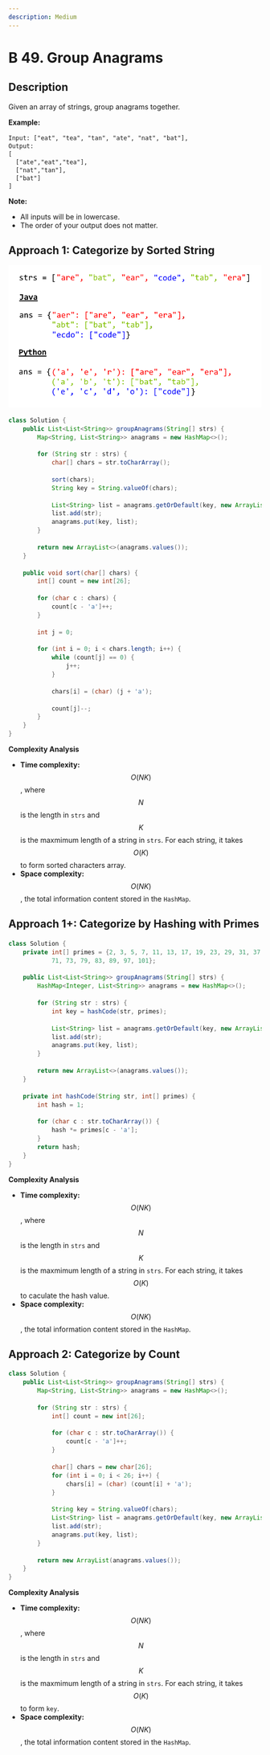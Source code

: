 ```yaml
---
description: Medium
---
```


# B 49. Group Anagrams

## Description

Given an array of strings, group anagrams together.

**Example:**

```text
Input: ["eat", "tea", "tan", "ate", "nat", "bat"],
Output:
[
  ["ate","eat","tea"],
  ["nat","tan"],
  ["bat"]
]
```

**Note:**

* All inputs will be in lowercase.
* The order of your output does not matter.

## Approach 1: **Categorize by Sorted String**

![](../../../.gitbook/assets/image%20%2885%29.png)

```java
class Solution {
    public List<List<String>> groupAnagrams(String[] strs) {
        Map<String, List<String>> anagrams = new HashMap<>();

        for (String str : strs) {
            char[] chars = str.toCharArray();

            sort(chars);
            String key = String.valueOf(chars);

            List<String> list = anagrams.getOrDefault(key, new ArrayList<>());
            list.add(str);
            anagrams.put(key, list);
        }

        return new ArrayList<>(anagrams.values());
    }

    public void sort(char[] chars) {
        int[] count = new int[26];

        for (char c : chars) {
            count[c - 'a']++;
        }

        int j = 0;

        for (int i = 0; i < chars.length; i++) {
            while (count[j] == 0) {
                j++;
            }

            chars[i] = (char) (j + 'a');

            count[j]--;
        }
    }
}
```

**Complexity Analysis**

* **Time complexity:** $$O(NK)$$, where $$N$$ is the length in `strs` and $$K$$ is the maxmimum length of a string in `strs`. For each string, it takes $$O(K)$$ to form sorted characters array.
* **Space complexity:** $$O(NK)$$, the total information content stored in the `HashMap`.

## Approach 1+: Categorize by Hashing with Primes

```java
class Solution {
    private int[] primes = {2, 3, 5, 7, 11, 13, 17, 19, 23, 29, 31, 37, 41, 43, 47, 53, 59, 61, 67,
            71, 73, 79, 83, 89, 97, 101};

    public List<List<String>> groupAnagrams(String[] strs) {
        HashMap<Integer, List<String>> anagrams = new HashMap<>();

        for (String str : strs) {
            int key = hashCode(str, primes);

            List<String> list = anagrams.getOrDefault(key, new ArrayList());
            list.add(str);
            anagrams.put(key, list);
        }

        return new ArrayList<>(anagrams.values());
    }

    private int hashCode(String str, int[] primes) {
        int hash = 1;

        for (char c : str.toCharArray()) {
            hash *= primes[c - 'a'];
        }
        return hash;
    }
}
```

**Complexity Analysis**

* **Time complexity:** $$O(NK)$$, where $$N$$ is the length in `strs` and $$K$$ is the maxmimum length of a string in `strs`. For each string, it takes $$O(K)$$ to caculate the hash value.
* **Space complexity:** $$O(NK)$$, the total information content stored in the `HashMap`.

## Approach 2: Categorize by Count

```java
class Solution {
    public List<List<String>> groupAnagrams(String[] strs) {
        Map<String, List<String>> anagrams = new HashMap<>();

        for (String str : strs) {
            int[] count = new int[26];

            for (char c : str.toCharArray()) {
                count[c - 'a']++;
            }

            char[] chars = new char[26];
            for (int i = 0; i < 26; i++) {
                chars[i] = (char) (count[i] + 'a');
            }

            String key = String.valueOf(chars);
            List<String> list = anagrams.getOrDefault(key, new ArrayList<>());
            list.add(str);
            anagrams.put(key, list);
        }

        return new ArrayList(anagrams.values());
    }
}
```

**Complexity Analysis**

* **Time complexity:** $$O(NK)$$, where $$N$$ is the length in `strs` and $$K$$ is the maxmimum length of a string in `strs`. For each string, it takes $$O(K)$$ to form `key`.
* **Space complexity:** $$O(NK)$$, the total information content stored in the `HashMap`.

